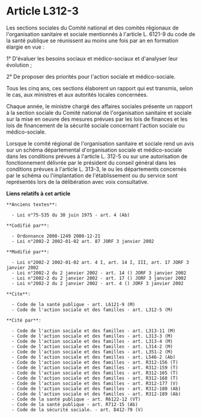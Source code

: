 # Article L312-3

Les sections sociales du Comité national et des comités régionaux de l'organisation sanitaire et sociale mentionnés à
l'article L. 6121-9 du code de la santé publique se réunissent au moins une fois par an en formation élargie en vue :

1° D'évaluer les besoins sociaux et médico-sociaux et d'analyser leur évolution ;

2° De proposer des priorités pour l'action sociale et médico-sociale.

Tous les cinq ans, ces sections élaborent un rapport qui est transmis, selon le cas, aux ministres et aux autorités locales
concernées.

Chaque année, le ministre chargé des affaires sociales présente un rapport à la section sociale du Comité national de
l'organisation sanitaire et sociale sur la mise en oeuvre des mesures prévues par les lois de finances et les lois de
financement de la sécurité sociale concernant l'action sociale ou médico-sociale.

Lorsque le comité régional de l'organisation sanitaire et sociale rend un avis sur un schéma départemental d'organisation
sociale et médico-sociale dans les conditions prévues à l'article L. 312-5 ou sur une autorisation de fonctionnement délivrée
par le président du conseil général dans les conditions prévues à l'article L. 313-3, le ou les départements concernés par le
schéma ou l'implantation de l'établissement ou du service sont représentés lors de la délibération avec voix consultative.

**Liens relatifs à cet article**

	**Anciens textes**:

	  - Loi n°75-535 du 30 juin 1975 - art. 4 (Ab)

	**Codifié par**:

	  - Ordonnance 2000-1249 2000-12-21
	  - Loi n°2002-2 2002-01-02 art. 87 JORF 3 janvier 2002

	**Modifié par**:

	  - Loi n°2002-2 2002-01-02 art. 4 I, art. 14 I, III, art. 17 JORF 3 janvier 2002
	  - Loi n°2002-2 du 2 janvier 2002 - art. 14 () JORF 3 janvier 2002
	  - Loi n°2002-2 du 2 janvier 2002 - art. 17 () JORF 3 janvier 2002
	  - Loi n°2002-2 du 2 janvier 2002 - art. 4 () JORF 3 janvier 2002

	**Cite**:

	  - Code de la santé publique - art. L6121-9 (M)
	  - Code de l'action sociale et des familles - art. L312-5 (M)

	**Cité par**:

	  - Code de l'action sociale et des familles - art. L313-11 (M)
	  - Code de l'action sociale et des familles - art. L313-3 (M)
	  - Code de l'action sociale et des familles - art. L313-4 (M)
	  - Code de l'action sociale et des familles - art. L314-2 (M)
	  - Code de l'action sociale et des familles - art. L351-2 (M)
	  - Code de l'action sociale et des familles - art. L546-2 (Ab)
	  - Code de l'action sociale et des familles - art. R312-156 (T)
	  - Code de l'action sociale et des familles - art. R312-159 (T)
	  - Code de l'action sociale et des familles - art. R312-165 (T)
	  - Code de l'action sociale et des familles - art. R312-168 (T)
	  - Code de l'action sociale et des familles - art. R312-177 (V)
	  - Code de l'action sociale et des familles - art. R312-180 (Ab)
	  - Code de l'action sociale et des familles - art. R312-189 (Ab)
	  - Code de la santé publique - art. R6122-12 (VT)
	  - Code de la santé publique - art. R712-15 (Ab)
	  - Code de la sécurité sociale. - art. D412-79 (V)
